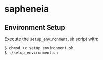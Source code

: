# sapheneia

## Environment Setup

Execute the `setup_environment.sh` script with:

```bash
$ chmod +x setup_environment.sh
$ ./setup_environment.sh
```